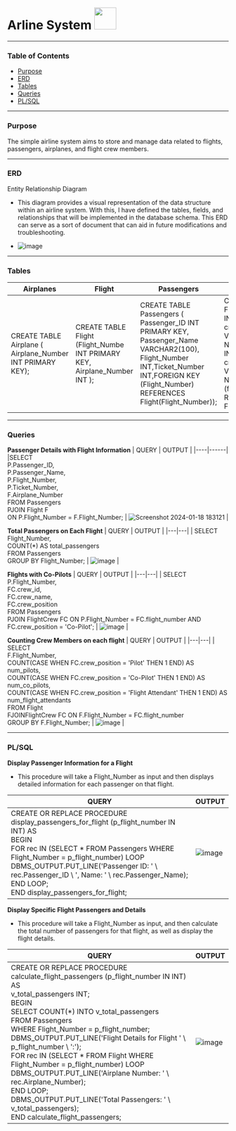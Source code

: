 # **Arline System** <img src="https://github.com/LuseroNajera/SQL-Projects/assets/155403528/5b94e831-01f9-41f1-ad16-9ee461b8b6c8" width="50" height="50">

***

### Table of Contents
- [Purpose](#Purpose)
- [ERD](#ERD) 
- [Tables](#Tables)
- [Queries](#Queries)
- [PL/SQL](#PL/SQL) 

***

### Purpose
The simple airline system aims to store and manage data related to flights, passengers, airplanes, and flight crew members.

***

### ERD 
Entity Relationship Diagram
* This diagram provides a visual representation of the data structure within an airline system. With this, I have defined the tables, fields, and relationships that will be implemented in the database schema. This ERD can serve as a sort of document that can aid in future modifications and troubleshooting. 

* ![image](https://github.com/LuseroNajera/SQL-Projects/assets/155403528/5f1fb243-2835-4e4e-847b-f68a6960f69e)

***

### Tables 

| **Airplanes** | **Flight** | **Passengers** | **Flight Crew** | 
|---|---|---|---|
|CREATE TABLE Airplane ( Airplane_Number INT PRIMARY KEY); | CREATE TABLE Flight (Flight_Numbe INT PRIMARY KEY, Airplane_Number INT ); | CREATE TABLE Passengers ( Passenger_ID INT PRIMARY KEY, Passenger_Name VARCHAR2(100), Flight_Number INT,Ticket_Number INT,FOREIGN KEY (Flight_Number) REFERENCES Flight(Flight_Number)); | CREATE TABLE FlightCrew (crew_id INT PRIMARY KEY, crew_name VARCHAR(255) NOT NULL, flight_number INT NOT NULL crew_position VARCHAR(50) NOT NULL, FOREIGN KEY (flight_number) REFERENCES Flight(flight_number)); | 

***

### Queries

**Passenger Details with Flight Information**
| QUERY | OUTPUT |
|----|------|
|SELECT <br/> P.Passenger_ID,<br/> P.Passenger_Name,<br/> P.Flight_Number,<br/> P.Ticket_Number,<br/> F.Airplane_Number <br/> FROM Passengers <br/> PJOIN Flight F <br/> ON P.Flight_Number = F.Flight_Number; | ![Screenshot 2024-01-18 183121](https://github.com/LuseroNajera/SQL-Projects/assets/155403528/1d969add-8ae0-499d-9c07-cc2d668a09a2) | 


**Total Passengers on Each Flight**
| QUERY | OUTPUT |
|---|---|
| SELECT <br/> Flight_Number, <br/>COUNT(*) AS total_passengers <br/>FROM Passengers <br/>GROUP BY Flight_Number;  | ![image](https://github.com/LuseroNajera/SQL-Projects/assets/155403528/641c979a-01e1-4f9e-994a-ebe0b7e43574) |


**Flights with Co-Pilots**
| QUERY | OUTPUT |
|---|---|
| SELECT <br/>P.Flight_Number, <br/>FC.crew_id,<br/>FC.crew_name, <br/>FC.crew_position <br/>FROM Passengers <br/>PJOIN FlightCrew FC ON P.Flight_Number = FC.flight_number AND FC.crew_position = 'Co-Pilot'; | ![image](https://github.com/LuseroNajera/SQL-Projects/assets/155403528/e67a91d6-f5bb-4611-a854-6e7b887ae47b) | 

  
**Counting Crew Members on each flight**
| QUERY | OUTPUT |
|---|---|
| SELECT <br/>F.Flight_Number, <br/> COUNT(CASE WHEN FC.crew_position = 'Pilot' THEN 1 END) AS num_pilots, <br/>COUNT(CASE WHEN FC.crew_position = 'Co-Pilot' THEN 1 END) AS num_co_pilots, <br/>COUNT(CASE WHEN FC.crew_position = 'Flight Attendant' THEN 1 END) AS num_flight_attendants<br/>FROM Flight <br/>FJOINFlightCrew FC ON F.Flight_Number = FC.flight_number <br/>GROUP BY F.Flight_Number; | ![image](https://github.com/LuseroNajera/SQL-Projects/assets/155403528/23dbf1fa-f4b5-43bc-83e6-db937eb5ffb6) | 

*** 

### PL/SQL 

**Display Passenger Information for a Flight**

* This procedure will take a Flight_Number as input and then displays detailed information for each passenger on that flight.

| QUERY | OUTPUT |
|----|------|
| CREATE OR REPLACE PROCEDURE display_passengers_for_flight (p_flight_number IN INT) AS <br/>BEGIN <br/>FOR rec IN (SELECT * FROM Passengers WHERE Flight_Number = p_flight_number) LOOP<br/>DBMS_OUTPUT.PUT_LINE('Passenger ID: ' \\ rec.Passenger_ID \\ ', Name: ' \\ rec.Passenger_Name); <br/>END LOOP; <br/>END display_passengers_for_flight; | ![image](https://github.com/LuseroNajera/SQL-Projects/assets/155403528/9dd3d7c5-8977-4c59-8103-c77a46e1694b)  |

**Display Specific Flight Passengers and Details**

* This procedure will take a Flight_Number as input, and then calculate the total number of passengers for that flight, as well as display the flight details.

| QUERY | OUTPUT |
|----|------|
| CREATE OR REPLACE PROCEDURE calculate_flight_passengers (p_flight_number IN INT) AS<br/>v_total_passengers INT;<br/>BEGIN<br/>SELECT COUNT(*) INTO v_total_passengers<br/>FROM Passengers <br/>WHERE Flight_Number = p_flight_number;<br/>DBMS_OUTPUT.PUT_LINE('Flight Details for Flight ' \\ p_flight_number \\ ':');<br/>FOR rec IN (SELECT * FROM Flight WHERE Flight_Number = p_flight_number) LOOP <br/>DBMS_OUTPUT.PUT_LINE('Airplane Number: ' \\ rec.Airplane_Number); <br/>END LOOP; <br/>DBMS_OUTPUT.PUT_LINE('Total Passengers: ' \\ v_total_passengers); <br/>END calculate_flight_passengers; | ![image](https://github.com/LuseroNajera/SQL-Projects/assets/155403528/6f74e7cf-d7b4-47aa-a4a4-fbd347a54ed3) |
 













